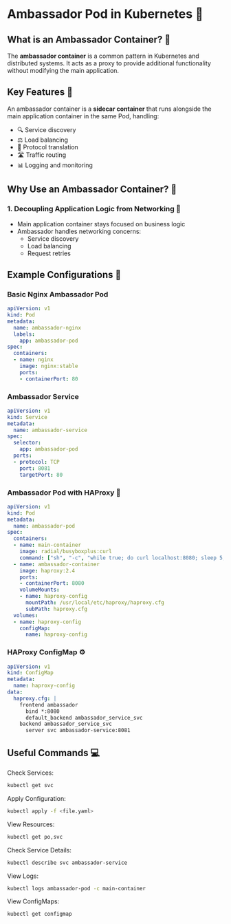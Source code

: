 # Ambassador Pod in Kubernetes 🚢

## What is an Ambassador Container? 🤔

The **ambassador container** is a common pattern in Kubernetes and distributed systems. It acts as a proxy to provide additional functionality without modifying the main application. 

## Key Features 🌟

An ambassador container is a **sidecar container** that runs alongside the main application container in the same Pod, handling:

- 🔍 Service discovery
- ⚖️ Load balancing
- 🔄 Protocol translation
- 🛣️ Traffic routing
- 📊 Logging and monitoring

## Why Use an Ambassador Container? 🎯

### 1. Decoupling Application Logic from Networking 🔌
- Main application container stays focused on business logic
- Ambassador handles networking concerns:
  - Service discovery
  - Load balancing
  - Request retries

## Example Configurations 📝

### Basic Nginx Ambassador Pod
```yaml
apiVersion: v1
kind: Pod
metadata:
  name: ambassador-nginx
  labels:
    app: ambassador-pod
spec:
  containers:
  - name: nginx
    image: nginx:stable
    ports:
    - containerPort: 80
```

### Ambassador Service
```yaml
apiVersion: v1
kind: Service
metadata:
  name: ambassador-service
spec:
  selector:
    app: ambassador-pod
  ports:
  - protocol: TCP
    port: 8081
    targetPort: 80
```

### Ambassador Pod with HAProxy 🔀
```yaml
apiVersion: v1
kind: Pod
metadata:
  name: ambassador-pod
spec:
  containers:
  - name: main-container
    image: radial/busyboxplus:curl
    command: ["sh", "-c", "while true; do curl localhost:8080; sleep 5; done"]
  - name: ambassador-container
    image: haproxy:2.4
    ports:
    - containerPort: 8080
    volumeMounts:
    - name: haproxy-config
      mountPath: /usr/local/etc/haproxy/haproxy.cfg
      subPath: haproxy.cfg
  volumes:
  - name: haproxy-config
    configMap:
      name: haproxy-config
```

### HAProxy ConfigMap ⚙️
```yaml
apiVersion: v1
kind: ConfigMap
metadata:
  name: haproxy-config
data:
  haproxy.cfg: |
    frontend ambassador
      bind *:8080
      default_backend ambassador_service_svc
    backend ambassador_service_svc
      server svc ambassador-service:8081
```

## Useful Commands 💻

Check Services:
```bash
kubectl get svc
```

Apply Configuration:
```bash
kubectl apply -f <file.yaml>
```

View Resources:
```bash
kubectl get po,svc
```

Check Service Details:
```bash
kubectl describe svc ambassador-service
```

View Logs:
```bash
kubectl logs ambassador-pod -c main-container
```

View ConfigMaps:
```bash
kubectl get configmap
```

